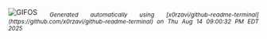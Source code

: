 <div align="justify">
<picture>
    <source media="(prefers-color-scheme: dark)" srcset="https://i.ibb.co/9HmcbNNC/output-gif.gif">
    <source media="(prefers-color-scheme: light)" srcset="https://i.ibb.co/9HmcbNNC/output-gif.gif">
    <img alt="GIFOS" src="https://i.ibb.co/9HmcbNNC/output-gif.gif">
</picture>
<sub><i>Generated automatically using [x0rzavi/github-readme-terminal](https://github.com/x0rzavi/github-readme-terminal) on Thu Aug 14 09:00:32 PM EDT 2025</i></sub>
</div>

<!--  -->